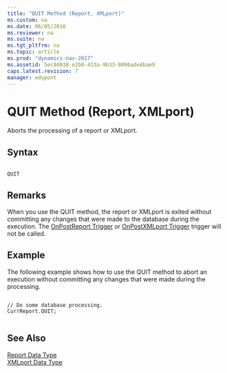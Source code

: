 ```yaml
---
title: "QUIT Method (Report, XMLport)"
ms.custom: na
ms.date: 06/05/2016
ms.reviewer: na
ms.suite: na
ms.tgt_pltfrm: na
ms.topic: article
ms.prod: "dynamics-nav-2017"
ms.assetid: 5ec8d038-e2b8-433a-9b33-8096ade4bae9
caps.latest.revision: 7
manager: edupont
---
```

# QUIT Method (Report, XMLport)
Aborts the processing of a report or XMLport.  
  
## Syntax  
  
```  
  
QUIT  
```  
  
## Remarks  
 When you use the QUIT method, the report or XMLport is exited without committing any changes that were made to the database during the execution. The [OnPostReport Trigger](OnPostReport-Trigger.md) or [OnPostXMLport Trigger](OnPostXMLport-Trigger.md) trigger will not be called.  
  
## Example  
 The following example shows how to use the QUIT method to abort an execution without committing any changes that were made during the processing.  
  
```  
  
// Do some database processing.  
CurrReport.QUIT;  
  
```  
  
## See Also  
 [Report Data Type](Report-Data-Type.md)   
 [XMLport Data Type](XMLport-Data-Type.md)